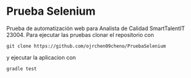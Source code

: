 # Prueba Selenium
Prueba de automatización web para Analista de Calidad SmartTalentIT 23004. Para ejecutar las pruebas clonar el repositorio con
```
git clone https://github.com/ojrchen09cheno/PruebaSelenium
```
y ejecutar la aplicacion con 
```
gradle test
```